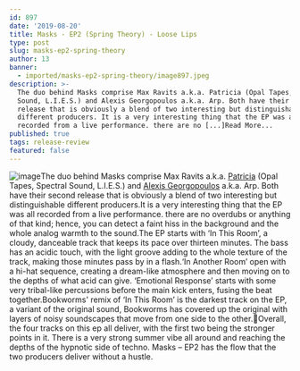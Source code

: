 ```yaml
---
id: 897
date: '2019-08-20'
title: Masks - EP2 (Spring Theory) - Loose Lips
type: post
slug: masks-ep2-spring-theory
author: 13
banner:
  - imported/masks-ep2-spring-theory/image897.jpeg
description: >-
  The duo behind Masks comprise Max Ravits a.k.a. Patricia (Opal Tapes, Spectral
  Sound, L.I.E.S.) and Alexis Georgopoulos a.k.a. Arp. Both have their second
  release that is obviously a blend of two interesting but distinguishable
  different producers. It is a very interesting thing that the EP was all
  recorded from a live performance. there are no [...]Read More...
published: true
tags: release-review
featured: false
---
```

![image](../imported/masks-ep2-spring-theory/image897.jpeg)The duo behind Masks comprise Max Ravits a.k.a. [Patricia](https://www.residentadvisor.net/dj/patricia-us) (Opal Tapes, Spectral Sound, L.I.E.S.) and [Alexis Georgopoulos](https://www.residentadvisor.net/podcast-episode.aspx?id=653) a.k.a. Arp. Both have their second release that is obviously a blend of two interesting but distinguishable different producers.It is a very interesting thing that the EP was all recorded from a live performance. there are no overdubs or anything of that kind; hence, you can detect a faint hiss in the background and the whole analog warmth to the sound.The EP starts with ‘In This Room’, a cloudy, danceable track that keeps its pace over thirteen minutes. The bass has an acidic touch, with the light groove adding to the whole texture of the track, making those minutes pass by in a flash.‘In Another Room’ open with a hi-hat sequence, creating a dream-like atmosphere and then moving on to the depths of what acid can give. ‘Emotional Response’ starts with some very tribal-like percussions before the main kick enters, fusing the beat together.Bookworms' remix of ‘In This Room’ is the darkest track on the EP, a variant of the original sound, Bookworms has covered up the original with layers of noisy soundscapes that move from one side to the other.Overall, the four tracks on this ep all deliver, with the first two being the stronger points in it. There is a very strong summer vibe all around and reaching the depths of the hypnotic side of techno. Masks – EP2 has the flow that the two producers deliver without a hustle.